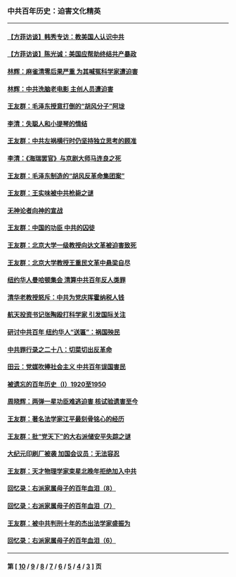 ### 中共百年历史：迫害文化精英
---
#### [【方菲访谈】韩秀专访：教美国人认识中共](../../pages/nf1176111/n13821310.md?11100430) 
#### [【方菲访谈】陈光诚：美国应帮助终结共产暴政](../../pages/nf1176111/n13759521.md?11100430) 
#### [林辉：麻雀清零后果严重 为其喊冤科学家遭迫害](../../pages/nf1176111/n13746900.md?11100430) 
#### [林辉：中共洗脑老电影 主创人员遭迫害](../../pages/nf1176111/n13699437.md?11100430) 
#### [王友群：毛泽东授意打倒的“胡风分子”阿垅](../../pages/nf1176111/n13592541.md?11100430) 
#### [李清：失聪人和小提琴的情结](../../pages/nf1176111/n13459280.md?11100430) 
#### [王友群：中共左祸横行时仍坚持独立思考的顾准](../../pages/nf1176111/n13444722.md?11100430) 
#### [李清：《海瑞罢官》与京剧大师马连良之死](../../pages/nf1176111/n13412316.md?11100430) 
#### [王友群：毛泽东制造的“胡风反革命集团案”](../../pages/nf1176111/n13324909.md?11100430) 
#### [王友群：王实味被中共枪毙之谜](../../pages/nf1176111/n13307502.md?11100430) 
#### [无神论者向神的宣战](../../pages/nf1176111/n13281535.md?11100430) 
#### [王友群：中国的功臣 中共的囚徒](../../pages/nf1176111/n13291790.md?11100430) 
#### [王友群：北京大学一级教授向达文革被迫害致死](../../pages/nf1176111/n13150966.md?11100430) 
#### [王友群：北京大学教授王重民文革中悬梁自尽](../../pages/nf1176111/n13084645.md?11100430) 
#### [纽约华人曼哈顿集会 清算中共百年反人类罪](../../pages/nf1176111/n13084157.md?11100430) 
#### [清华老教授怒斥：中共为党庆挥霍纳税人钱](../../pages/nf1176111/n13071430.md?11100430) 
#### [航天投资书记张陶殴打科学家 引发国际关注](../../pages/nf1176111/n13069132.md?11100430) 
#### [研讨中共百年 纽约华人“送匾”：祸国殃民](../../pages/nf1176111/n13057367.md?11100430) 
#### [中共罪行录之二十八：切菜切出反革命](../../pages/nf1176111/n13030600.md?11100430) 
#### [田云：党媒吹捧社会主义 中共百年误国害民](../../pages/nf1176111/n13006682.md?11100430) 
#### [被遗忘的百年历史（I）1920至1950](../../pages/nf1176111/n12986411.md?11100430) 
#### [周晓辉：两弹一星功臣难逃迫害 核试验遗害至今](../../pages/nf1176111/n12974997.md?11100430) 
#### [王友群：著名法学家江平最刻骨铭心的经历](../../pages/nf1176111/n12970787.md?11100430) 
#### [王友群：批“党天下”的大右派储安平失踪之谜](../../pages/nf1176111/n12954229.md?11100430) 
#### [大纪元印刷厂被袭 加国会议员：无法容忍](../../pages/nf1176111/n12883028.md?11100430) 
#### [王友群：天才物理学家束星北晚年拒绝加入中共](../../pages/nf1176111/n12792913.md?11100430) 
#### [回忆录：右派家属母子的百年血泪（8）](../../pages/nf1176111/n12706196.md?11100430) 
#### [回忆录：右派家属母子的百年血泪（7）](../../pages/nf1176111/n12706191.md?11100430) 
#### [王友群：被中共判刑十年的杰出法学家盛振为](../../pages/nf1176111/n12706141.md?11100430) 
#### [回忆录：右派家属母子的百年血泪（6）](../../pages/nf1176111/n12698863.md?11100430) 

---
#### 第 [ [10](./10.md?11100430) / [9](./9.md?11100430) / [8](./8.md?11100430) / [7](./7.md?11100430) / [6](./6.md?11100430) / [5](./5.md?11100430) / [4](./4.md?11100430) / [3](./3.md?11100430) ] 页
